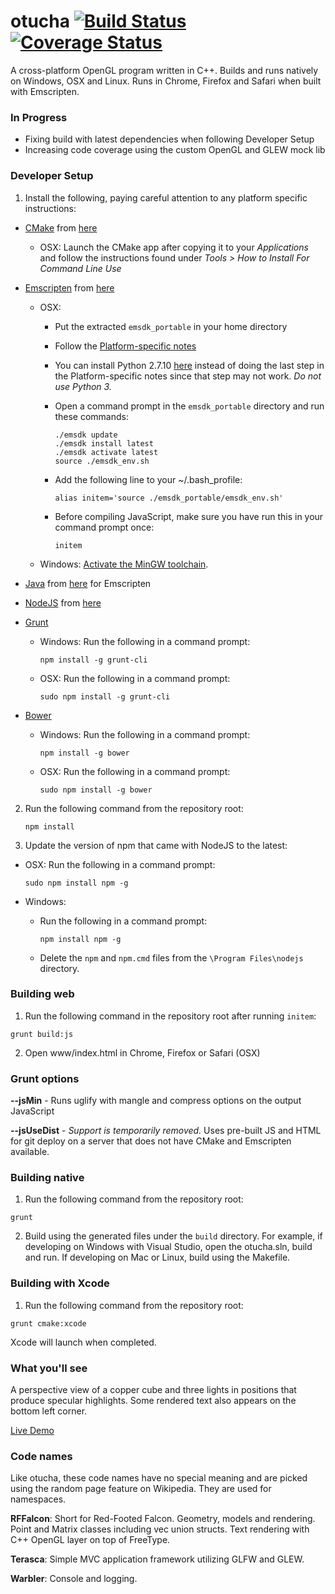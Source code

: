 # otucha [![Build Status](https://travis-ci.org/dpwolfe/otucha.svg?branch=master)](https://travis-ci.org/dpwolfe/otucha) [![Coverage Status](https://coveralls.io/repos/dpwolfe/otucha/badge.svg?branch=master)](https://coveralls.io/r/dpwolfe/otucha?branch=master)

A cross-platform OpenGL program written in C++. Builds and runs natively on Windows, OSX and Linux. Runs in Chrome, Firefox and Safari when built with Emscripten.

### In Progress
- Fixing build with latest dependencies when following Developer Setup
- Increasing code coverage using the custom OpenGL and GLEW mock lib

### Developer Setup
1. Install the following, paying careful attention to any platform specific instructions:
  - [CMake](http://www.cmake.org/) from [here](http://www.cmake.org/files/v3.1/?C=M;O=D)
    - OSX: Launch the CMake app after copying it to your _Applications_ and follow the instructions found under _Tools > How to Install For Command Line Use_
  - [Emscripten](http://kripken.github.io/emscripten-site/) from [here](http://kripken.github.io/emscripten-site/docs/getting_started/downloads.html)
    - OSX:
      - Put the extracted `emsdk_portable` in your home directory
      - Follow the [Platform-specific notes](http://kripken.github.io/emscripten-site/docs/getting_started/downloads.html#platform-notes-installation-instructions-portable-sdk)
      - You can install Python 2.7.10 [here](https://www.python.org/downloads/release/python-2710/) instead of doing the last step in the Platform-specific notes since that step may not work. _Do not use Python 3._
      - Open a command prompt in the `emsdk_portable` directory and run these commands:

        ```shell
        ./emsdk update
        ./emsdk install latest
        ./emsdk activate latest
        source ./emsdk_env.sh
        ```
  
      - Add the following line to your ~/.bash_profile:

        ```shell
        alias initem='source ./emsdk_portable/emsdk_env.sh'
        ```
        
      - Before compiling JavaScript, make sure you have run this in your command prompt once:
      
        ```shell
        initem
        ```
  
    - Windows: [Activate the MinGW toolchain](http://kripken.github.io/emscripten-site/docs/building_from_source/toolchain_what_is_needed.html?highlight=mingw).
  - [Java](http://www.java.com/en/download) from [here](http://www.java.com/en/download) for Emscripten
  - [NodeJS](http://nodejs.org/) from [here](http://nodejs.org/download/)
  - [Grunt](http://gruntjs.com/)
    - Windows: Run the following in a command prompt:

      ```shell
      npm install -g grunt-cli
      ```

    - OSX: Run the following in a command prompt:

      ```shell
      sudo npm install -g grunt-cli
      ```

  - [Bower](http://bower.io/)
    - Windows: Run the following in a command prompt:
    
      ```shell
      npm install -g bower
      ```

    - OSX: Run the following in a command prompt:
    
      ```shell
      sudo npm install -g bower
      ```

2. Run the following command from the repository root:

   ```
   npm install
   ```

3. Update the version of npm that came with NodeJS to the latest:
  - OSX: Run the following in a command prompt:

    ```shell
    sudo npm install npm -g
    ```

  - Windows:
    - Run the following in a command prompt:

      ```shell
      npm install npm -g
      ```

    - Delete the `npm` and `npm.cmd` files from the `\Program Files\nodejs` directory.

### Building web
1. Run the following command in the repository root after running `initem`:

  ```shell
  grunt build:js
  ```

2. Open www/index.html in Chrome, Firefox or Safari (OSX)

### Grunt options
**--jsMin** - Runs uglify with mangle and compress options on the output JavaScript

**--jsUseDist** - _Support is temporarily removed._ Uses pre-built JS and HTML for git deploy on a server that does not have CMake and Emscripten available.

### Building native
1. Run the following command from the repository root:

  ```shell
  grunt
  ```

2. Build using the generated files under the `build` directory.  For example, if developing on Windows with Visual Studio, open the otucha.sln, build and run.  If developing on Mac or Linux, build using the Makefile.

### Building with Xcode
1. Run the following command from the repository root:

  ```shell
  grunt cmake:xcode
  ```

  Xcode will launch when completed.

### What you'll see
A perspective view of a copper cube and three lights in positions that produce specular highlights.  Some rendered text also appears on the bottom left corner.

[Live Demo](http://spritegeist.azurewebsites.net/)

### Code names
Like otucha, these code names have no special meaning and are picked using the random page feature on Wikipedia.  They are used for namespaces.

**RFFalcon**: Short for Red-Footed Falcon.  Geometry, models and rendering.  Point and Matrix classes including vec union structs. Text rendering with C++ OpenGL layer on top of FreeType.

**Terasca**: Simple MVC application framework utilizing GLFW and GLEW.

**Warbler**: Console and logging.
